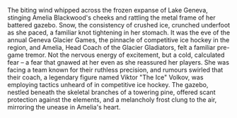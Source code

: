 The biting wind whipped across the frozen expanse of Lake Geneva, stinging Amelia Blackwood's cheeks and rattling the metal frame of her battered gazebo.  Snow, the consistency of crushed ice, crunched underfoot as she paced, a familiar knot tightening in her stomach.  It was the eve of the annual Geneva Glacier Games, the pinnacle of competitive ice hockey in the region, and Amelia, Head Coach of the Glacier Gladiators, felt a familiar pre-game tremor.  Not the nervous energy of excitement, but a cold, calculated fear – a fear that gnawed at her even as she reassured her players.  She was facing a team known for their ruthless precision, and rumours swirled that their coach, a legendary figure named Viktor "The Ice" Volkov, was employing tactics unheard of in competitive ice hockey.  The gazebo, nestled beneath the skeletal branches of a towering pine, offered scant protection against the elements, and a melancholy frost clung to the air, mirroring the unease in Amelia's heart.
